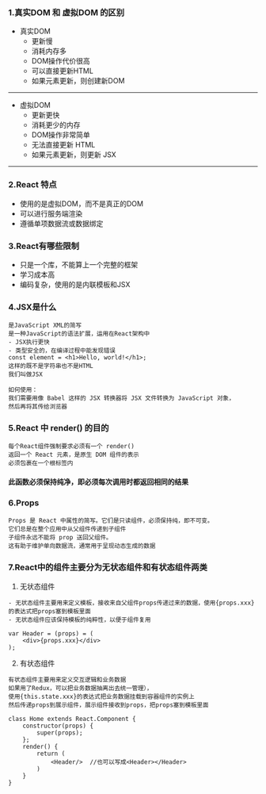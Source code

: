 ### 1.真实DOM 和 虚拟DOM 的区别

- 真实DOM
    - 更新慢
    - 消耗内存多
    - DOM操作代价很高
    - 可以直接更新HTML
    - 如果元素更新，则创建新DOM

---
- 虚拟DOM
    - 更新更快
    - 消耗更少的内存
    - DOM操作非常简单
    - 无法直接更新 HTML
    - 如果元素更新，则更新 JSX
---

### 2.React 特点

- 使用的是虚拟DOM，而不是真正的DOM
- 可以进行服务端渲染
- 遵循单项数据流或数据绑定

### 3.React有哪些限制

- 只是一个库，不能算上一个完整的框架
- 学习成本高
- 编码复杂，使用的是内联模板和JSX

### 4.JSX是什么

```
是JavaScript XML的简写
是一种JavaScript的语法扩展，运用在React架构中
- JSX执行更快
- 类型安全的，在编译过程中能发现错误
const element = <h1>Hello, world!</h1>;
这样的既不是字符串也不是HTML
我们叫做JSX

如何使用：
我们需要用像 Babel 这样的 JSX 转换器将 JSX 文件转换为 JavaScript 对象，
然后再将其传给浏览器
```

### 5.React 中 render() 的目的
```
每个React组件强制要求必须有一个 render()
返回一个 React 元素，是原生 DOM 组件的表示
必须包裹在一个根标签内
```

#### 此函数必须保持纯净，即必须每次调用时都返回相同的结果

### 6.Props
```
Props 是 React 中属性的简写。它们是只读组件，必须保持纯，即不可变。
它们总是在整个应用中从父组件传递到子组件
子组件永远不能将 prop 送回父组件。
这有助于维护单向数据流，通常用于呈现动态生成的数据
```

### 7.React中的组件主要分为无状态组件和有状态组件两类

1. 无状态组件
```
- 无状态组件主要用来定义模板，接收来自父组件props传递过来的数据，使用{props.xxx}的表达式把props塞到模板里面
- 无状态组件应该保持模板的纯粹性，以便于组件复用

var Header = (props) = (
    <div>{props.xxx}</div>
);
```

2. 有状态组件

```
有状态组件主要用来定义交互逻辑和业务数据
如果用了Redux，可以把业务数据抽离出去统一管理），
使用{this.state.xxx}的表达式把业务数据挂载到容器组件的实例上
然后传递props到展示组件，展示组件接收到props，把props塞到模板里面

class Home extends React.Component {
    constructor(props) {
        super(props);
    };
    render() {
        return (
            <Header/>  //也可以写成<Header></Header>
        )
    }
}
```
